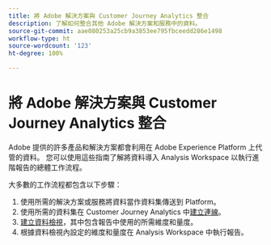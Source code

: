 ```yaml
---
title: 將 Adobe 解決方案與 Customer Journey Analytics 整合
description: 了解如何整合其他 Adobe 解決方案和服務中的資料。
source-git-commit: aae080253a25cb9a3853ee795fbceedd286e1498
workflow-type: ht
source-wordcount: '123'
ht-degree: 100%

---
```



# 將 Adobe 解決方案與 Customer Journey Analytics 整合

Adobe 提供的許多產品和解決方案都會利用在 Adobe Experience Platform 上代管的資料。 您可以使用這些指南了解將資料導入 Analysis Workspace 以執行進階報告的總體工作流程。

大多數的工作流程都包含以下步驟：

1. 使用所需的解決方案或服務將資料當作資料集傳送到 Platform。
2. 使用所需的資料集在 Customer Journey Analytics 中[建立連線](/help/connections/create-connection.md)。
3. [建立資料檢視](/help/data-views/create-dataview.md)，其中包含報告中使用的所需維度和量度。
4. 根據資料檢視內設定的維度和量度在 Analysis Workspace 中執行報告。
